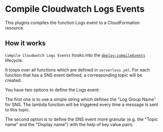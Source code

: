 # Compile Cloudwatch Logs Events

This plugins compiles the function Logs event to a CloudFormation resource.

## How it works

`Compile Cloudwatch Logs Events` hooks into the [`deploy:compileEvents`](/lib/plugins/deploy) lifecycle.

It loops over all functions which are defined in `serverless.yml`. For each function that has a SNS event defined,
a corresponding  topic will be created.

You have two options to define the Logs event:

The first one is to use a simple string which defines the "Log Group Name" for SNS. The lambda function will be triggered
every time a message is sent to this topic.

The second option is to define the SNS event more granular (e.g. the "Topic name" and the "Display name") with the help of
key value pairs.